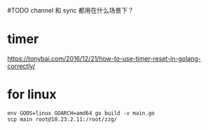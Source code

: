 

#TODO
channel 和 sync 都用在什么场景下？


# timer
https://tonybai.com/2016/12/21/how-to-use-timer-reset-in-golang-correctly/


# for linux

```
env GOOS=linux GOARCH=amd64 go build -v main.go
scp main root@10.23.2.11:/root/zzg/
```